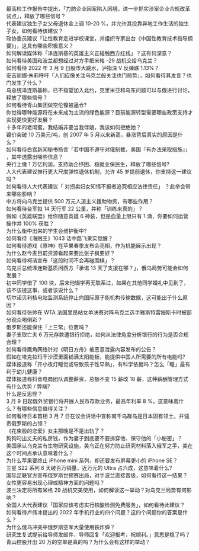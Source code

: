 最高检工作报告中提出，「力防企业因案陷入困境，进一步抓实涉案企业合规改革试点」，释放了哪些信号？  
代表建议独生子女父母退休金上调 10-20 %，并允许其投靠异地工作生活的独生子女，如何看待该建议？  
政协委员建议「让性教育走进学校课堂，并组织专家出台《中国性教育技术指导纲要》」，这具有哪些积极意义？  
如何解读媒体称「泽连斯基的英雄主义正碰触西方红线」？这有何深意？  
如何看待美国和波兰都想经过对方手把米格 -29 战机交给乌克兰？  
如何看待 2022 年 3 月 9 日股市大跳水，沪指深 V 反弹跌 1.13%？  
安吉丽娜·朱莉呼吁「人们应像关注乌克兰般关注也门局势」，如何看待其发言？也门发生了什么？  
乌总统泽连斯基称，已不指望加入北约，克里米亚和乌东问题可以与俄进行讨论，释放了哪些信号？  
如何看待青山集团做空伦镍被逼仓?  
你觉得哪种能源将在未来成为主流的绿色能源？目前能源转型需要哪些政策支持才实现更快更好发展？  
十多年的老闺蜜，我结婚非要当我伴娘，我该如何拒绝她？  
镍价突破 10 万美元/吨，创 2007 年 5 月以来新高，暴涨背后真实的原因是什么？  
如何看待白宫新闻秘书扬言「若中国不遵守对俄制裁，美国『有办法采取措施』」 ，其中透露出哪些信息？  
央行上缴 1 万亿利润，支持助企纾困、稳就业保民生，释放了哪些信号?  
人大代表建议推行更大尺度弹性退休机制，允许 45 岁提前退休，你支持这一建议吗？  
如何看待人大代表建议「 对拐卖妇女知情不报者追究相应法律责任」 ？此举会带来哪些影响？  
中方将向乌克兰提供 500 万元人道主义援助物资，有哪些作用？  
如何看待台军拟 14 天行军 22 公里，并称「训练来真的」？  
假如《英雄联盟》给你随意英雄 6 神装，但是血量上限只有 1 滴，你要如何运营操作并 100% 获胜？  
为什么衡中出来的学生会维护衡中?  
如何看待《海贼王》1043 话中路飞果实觉醒？  
如何看待游戏《原神》在苹果春季发布会亮相，作为机能展示出现？  
为什么赵今麦目前资源看起来要比张子枫要好？  
如何看待柯洁宣布「这段时间不会再碰围棋」？  
乌克兰总统泽连斯基质问西方「承诺 13 天了支援在哪？」，俄乌局势可能会如何发展？  
初中同学借了 100 块，后来他辍学再无联系过，如果在其他同学婚礼中见到了，该不该提这事，或者该说什么？  
切尔诺贝利核电站监测系统停止向国际原子能机构传输数据，这可能出于什么原因？  
如何看待张帅在 WTA 法国里昂站女单决赛对阵乌克兰选手雅斯特雷姆斯卡时被部分观众喝倒彩？  
俄罗斯还能保住「上三常」位置吗？  
妻子支取亡夫 6 万元存款遭银行拒绝，如何从法律角度分析银行的行为是否合规合理？  
如何看待鹰角网络针对《明日方舟》被恶意泄露内容发布的公告？  
假如在塔克拉玛干沙漠里面铺满太阳能板，能提供中国人所需要的所有电能吗?  
媒体报道称「开小夜灯睡觉或导致孩子性早熟」，有科学依据吗？怎么「睡」最有利于幼儿健康？  
媒体报道称抖音电商团队调整薪资，总额不变 15 薪改 18 薪，这种薪酬管理方式有什么优势 / 弊端?  
什么是反思怪？  
3 月 9 日起俄外贸银行将开展人民币存款业务，最高年利率 8 %，这意味着什么？有哪些信息值得关注？  
如何看待日本首相 3 月 7 日在议会讲话中宣称南千岛群岛是日本固有领土，并谴责俄罗斯的占领？  
《花束般的恋爱》女主那晚是不是出轨了？  
狗狗叼出丈夫的私房钱，作为妻子到底要不要拆穿他、保守他的「小秘密」？  
美国承认乌克兰有生物研究设施，美乌正在努力防止研究材料落入俄军之手，美在这个时间点承认意味着什么？  
为什么苹果要终止 iPhone mini 系列，却还要发布屏幕更小的 iPhone SE？  
三星 S22 系列 8 天破百万销量，近万元的 UItra 占六成，这意味着什么?  
国际足联官方宣布俄罗斯世预赛出局，对手波兰直接晋级，如何看待这一结果？  
女性更容易出现心理或精神方面的问题吗？  
波兰决定将所有米格 29 战机交美使用，如何解读这一举动？对乌克兰局势有何影响？  
全国人大代表建议「国家应该考虑实行核酸检测免费服务」，如何看待此建议？  
如何看待卢伟冰提出的 2022 年手机行业的四个问题？这四个问题你的答案是什么？  
为什么俄乌冲突中俄罗斯空军大量使用铁炸弹？  
研究生复试提前给导师发邮件，导师回复「欢迎报考，祝顺利。」意思是稳了吗？  
青山控股开出 20 万的空单是真的吗？为什么会有这样的举动？  
